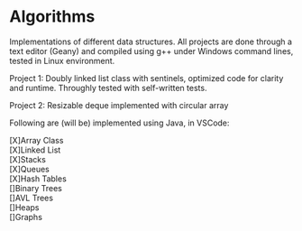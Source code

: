 # Algorithms

Implementations of different data structures.
All projects are done through a text editor (Geany) and compiled using g++ under Windows command lines, tested in Linux environment.

Project 1: Doubly linked list class with sentinels, optimized code for clarity and runtime. Throughly tested with self-written tests.

Project 2: Resizable deque implemented with circular array 

Following are (will be) implemented using Java, in VSCode: 

[X]Array Class  
[X]Linked List  
[X]Stacks  
[X]Queues  
[X]Hash Tables  
[]Binary Trees  
[]AVL Trees  
[]Heaps  
[]Graphs  
 
